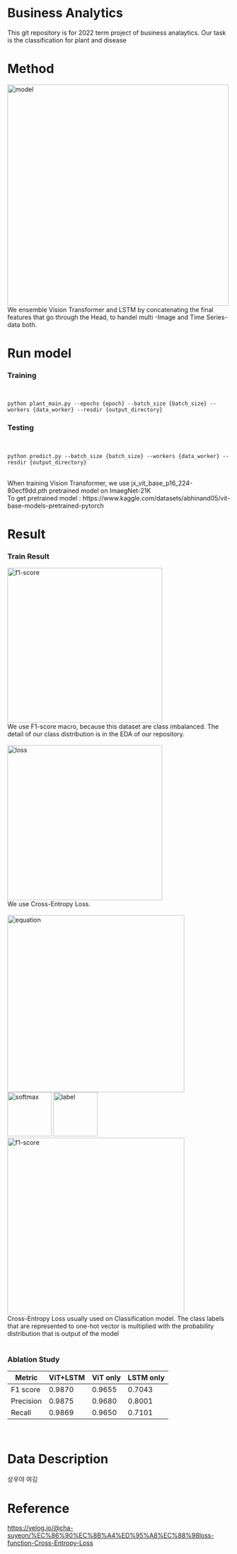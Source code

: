 # Business Analytics
This git repository is for 2022 term project of business analaytics. 
Our task is the classification for plant and disease
<br>

# Method
<img src="https://user-images.githubusercontent.com/81093298/205440581-0a9d9f71-c076-4d0e-bd88-5ddf5541d62d.png" width="500px" title="model" alt="model"></img><br>
We ensemble Vision Transformer and LSTM by concatenating the final features that go through the Head, to handel multi -Image and Time Series- data both.
   
# Run model
### Training
<br>
<pre><code>python plant_main.py --epochs {epoch} --batch_size {batch_size} --workers {data_worker} --resdir {output_directory}</code></pre>

### Testing
<br>
<pre><code>python predict.py --batch_size {batch_size} --workers {data_worker} --resdir {output_directory}</code></pre>
<br>
When training Vision Transformer, we use jx_vit_base_p16_224-80ecf9dd.pth pretrained model on ImaegNet-21K
<br>
To get pretrained model : https://www.kaggle.com/datasets/abhinand05/vit-base-models-pretrained-pytorch
<br>

# Result
### Train Result
<img src="https://user-images.githubusercontent.com/81093298/205441160-428f75ef-01da-4799-a90f-3411f46e0051.png" width="350px" title="f1-score" alt="f1-score"></img><br>
We use F1-score macro, because this dataset are class imbalanced. The detail of our class distribution is in the EDA of our repository.
<br>
<br>
<img src="https://user-images.githubusercontent.com/81093298/205441173-07f96acf-707e-4da4-bc37-2a13164c240e.png" width="350px" title="loss" alt="loss"></img>
<br>
We use Cross-Entropy Loss.
<br>
<br>
<img src="https://user-images.githubusercontent.com/81093298/205442385-de2b71fe-44fc-4147-b552-442c7b20bb11.png" width="400px" title="ceequation" alt="equation"></img>
<br>
<img src="https://user-images.githubusercontent.com/81093298/205442465-53c1389f-5f97-4fe3-b225-ccb4167d21ea.png" height="100px" title="softmax" alt="softmax"></img>
<img src="https://user-images.githubusercontent.com/81093298/205442467-e9025d90-57a7-4d5b-b5a0-d69564cfb5bd.png" height="100px" title="label" alt="label"></img>
<br>
<img src="https://user-images.githubusercontent.com/81093298/205442471-5d1d25de-cf1f-4f7a-86de-89f96fc876ba.png" width="400px" title="ce" alt="f1-score"></img>
<br>
Cross-Entropy Loss usually used on Classification model. The class labels that are represented to one-hot vector is multiplied with the probability distribution that is output of the model
<br>
<br>
### Ablation Study   
|Metric|ViT+LSTM|ViT only|LSTM only|
|---|---|---|---|
|F1 score|0.9870|0.9655|0.7043|
|Precision|0.9875|0.9680|0.8001|
|Recall|0.9869|0.9650|0.7101|   
<br>

# Data Description
상우야 여깅

# Reference
https://velog.io/@cha-suyeon/%EC%86%90%EC%8B%A4%ED%95%A8%EC%88%98loss-function-Cross-Entropy-Loss


